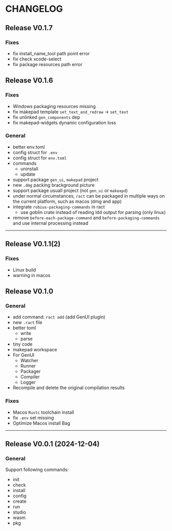 # CHANGELOG

## Release V0.1.7

### Fixes

- fix install_name_tool path point error
- fix check xcode-select
- fix package resources path error


## Release V0.1.6

### Fixes

- Windows packaging resources missing
- fix makepad template `set_text_and_redraw` -> `set_text`
- fix unlinked `gen_components` dep
- fix makepad-widgets dynamic configuration loss

### General

- better env.toml
- config struct for `.env`
- config struct for `env.toml`
- commands
  - uninstall
  - update
- support package `gen_ui`, `makepad` project
- new `.dmg` packing brackground picture
- support package usuall project (not `gen_ui` or `makeapd`)
- under normal circumstances, `ract` can be packaged in multiple ways on the current platform, such as macos (dmg and app)
- integrate `robius-packaging-commands` in ract
  - use goblin crate instead of reading ldd output for parsing (only linux)
- remove `before-each-package-command` and `before-packaging-commands` and use internal processing instead


---

## Release V0.1.1(2)

### Fixes

- Linux build
- warning in macos

## Release V0.1.0 

### General

- add command: `ract add` (add GenUI plugin)
- new `.ract` file
- better toml
  - write
  - parse
- tiny code
- makepad workspace
- For GenUI
  - Watcher
  - Runner
  - Packager
  - Compiler
  - Logger
- Recompile and delete the original compilation results

### Fixes

- Macos `Rustc` toolchain install 
- fix `.env` set missing
- Optimize Macos install Bag

---

## Release V0.0.1 (2024-12-04)

### General

Support following commands:

- init
- check
- install
- config
- create
- run
- studio
- wasm
- pkg